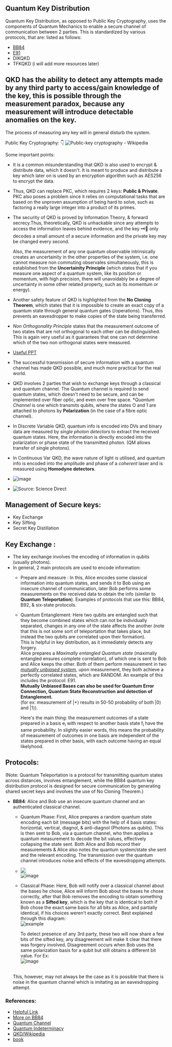 ## Quantum Key Distribution
Quantum Key Distribution, as opposed to Public Key Cryptography, uses the components of Quantum Mechanics to enable a secure channel of communication between 2 parties. This is standardized by various protocols, that are:
listed as follows:
  - [BB84](https://arxiv.org/abs/2312.05609)
  - [E91](https://mpl.mpg.de/fileadmin/user_upload/Chekhova_Research_Group/Lecture_4_12.pdf)
  - DIKQKD
  - TFKQKD
(i will add more resources later)

## QKD has the ability to detect any attempts made by any third party to access/gain knowledge of the key, this is possible through the measurement paradox, because any measurement will introduce detectable anomalies on the key. 
The process of measuring any key will in general disturb the system.

Public Key Cryptography: :point_down:
![Public-key cryptography - Wikipedia](https://upload.wikimedia.org/wikipedia/commons/thumb/4/4c/Public_key_shared_secret.svg/250px-Public_key_shared_secret.svg.png) 

Some important points:
  - It is a common misunderstanding that QKD is also used to encrypt & distribute data, which it doesn't. It is meant to produce and distribute a key which later on is used by an encryption algorithm such as AES256 to encrypt the data.
  - Thus, QKD can replace PKC, which requires 2 keys: **Public & Private**. PKC also poses a problem since it relies on computational tasks that are based on the unproven assumption of being hard to solve, such as factoring a really large integer into a product of its primes.
  - The security of QKD is proved by Information Theory, & forward secrecy.Thus, theoretically, QKD is unhackable since any attempts to access the information leaves behind evidence, and the key 🗝️🔐 only decodes a small amount of a secure information and the private key may be changed every second.
  
	 Also, the measurement of any one quantum observable intrinsically creates an uncertainity in the other properties of the system, i.e. one cannot measure non commuting observales simultaneously, this is established from the **Uncertainity Principle** (which states that if you measure one aspect of a quantum system, like its position or momentum, with high precision, there will unavoidably be a degree of uncertainty in some other related property, such as its momentum or energy).
  - Another safety feature of QKD is highlighted from the **No Cloning Theorem**, which states that it is impossible to create an exact copy of a quantum state through general quantum gates (/operations). Thus, this prevents an eavesdropper to make copies of the state being transferred.
  - *Non Orthogonality Principle* states that the measurement outcome of two states that are not orthogonal to each other can be distinguished. This is again very useful as it guarantees that one can not determine which of the two non orthogonal states were measured.
  - [Useful PPT](https://www.slideserve.com/sun/the-adventures-of-alice-bob-eve-in-the-quantumland)
  - The successful transmission of secure information with a quantum channel has made QKD possible, and much more practical for the real world.
  - QKD involves 2 parties that wish to exchange keys through a classical and quantum channel. The Quantum channel is required to send quantum states, which doesn't need to be secure, and can be implemented over fiber optic, and even over free space. 
**Quantum Channel* is one which transmits qubits, where the states O and 1 are attached to photons by **Polarization** (in the case of a fibre optic channel).

 - In Discrete Variable QKD, quantum info is encoded into DVs and binary data are measured by *single photon detectors* to extract the received quantum states. Here, the information is directly encoded into the polarization or phase state of the transmitted photon. (QM allows transfer of single photons).
- In Continuous Var QKD, the wave nature of light is utilised, and quantum info is encoded into the amplitude and phase of a *coherent* laser and is measured using **Homodyne detectors**.
- ![image](https://github.com/lakshya-chopra/quantum-computing/assets/77010972/d4bca1ac-3e49-459b-8bc1-bf4b730b3794)
- ![Source: Science Direct](https://github.com/lakshya-chopra/quantum-computing/assets/77010972/08a756bd-a1c9-40a7-8da9-8f6b7f38b03b) 


## Management of Secure keys:

 - Key Exchange
 - Key Sifting
 - Secret Key Distillation 


## Key Exchange :
  - The key exchange involves the encoding of information in qubits (usually photons).
  - In general, 2 main protocols are used to encode information:
      - Prepare and measure : In this, Alice encodes some classical information into quantum states, and sends it to Bob using an insecure channel of communication, later Bob performs some measurements on the received data to obtain the info (similar to **Quantum Teleportation**). Examples of protocols that use this: BB84, B92, & six-state protocols.
      - Quantum Entanglement: Here two qubits are entangled such that they become combined states which can not be individually separated, changes in any one of the state affects the another (note that this is not some sort of teleportation that takes place, but instead the two qubits are correlated upon their formation).<br/>This is helpful in key distribution, as it immediately detects any forgery.
        <br/>Alice prepares a *Maximally entangled Quantum state* (maximally entangled ensures complete correlation), of which one is sent to Bob and Alice keeps the other. Both of them perform measurement in two *[mutually unbiased system](https://en.wikipedia.org/wiki/Mutually_unbiased_bases)*, upon measurement, they both achieve a perfectly correlated states, which are RANDOM. An example of this includes the protocol: E91. <br/>
**Mutually Unbiased Bases can also be used for Quantum Error Connection, Quantum State Reconstruction and detection of Entanglement.**\
 (for ex: measurement of |+⟩ results in 50-50 probability of both |0⟩ and |1⟩).
 
		Here's the main thing: the measurement outcomes of a state prepared in a basis e<sub>i</sub> with respect to another basis state f<sub>i</sub> have the same probability. In slighlty easier words, this means the probability of measurement of outcomes in one basis are independent of the states prepared in other basis, with each outcome having an equal likelyhood.<br/>


## Protocols:

(Note: Quantum Teleportation is a protocol for transmitting quantum states across distances, involves entanglement, while the BB84 quantum key distribution protocol is designed for secure communication by generating shared secret keys and involves the use of No Cloning Theorem.)

- **BB84**: Alice and Bob use an insecure quantum channel and an authenticated classical channel.
  - Quantum Phase: First, Alice prepares a random quantum state encoding each bit (message bits) with the help of 4 basis states: horizontal, vertical, diagnol, & anti-diagnol (Photons as qubits). This is then sent to Bob, via a quantum channel, who then applies a quantum measurement to decode the bit values, effectively collapsing the state sent. Both Alice and Bob record their measurements & Alice also notes the quantum system/state she sent and the relevant encoding. The transmission over the quantum channel introduces noise and effects of the eavesdropping attempts.
  - ![](https://miro.medium.com/v2/resize:fit:566/1*YE5JDgsNU72ubG_-06ec9g.png)<br/>
  ![image](https://www.cse.wustl.edu/~jain/cse571-07/ftp/quantum/fig3.gif)
  - Classical Phase:
    Here, Bob will notify over a classical channel about the bases he chose, Alice will inform Bob about the bases he chose correctly, after that Bob removes the encoding to obtain something known as a **Sifted key**, which is the key that is identical to both if Bob chose the exact same basis for all bits as Alice, and partially identical, if his choices weren't exactly correct. Best explained through this diagram:     <br/>
    ![example](https://miro.medium.com/v2/resize:fit:828/format:webp/0*7WFv_a5CABHqNba3.jpg)
     <br/>

    To detect presence of any 3rd party, these two will now share a few bits of the sifted key, any disagreement will make it clear that there was forgery involved. Disagreement occurs when Bob uses the same polarization basis for a qubit but still obtains a different bit value. For Ex:<br/> ![image](https://miro.medium.com/v2/resize:fit:828/format:webp/0*7WFv_a5CABHqNba3.jpg)

  <br/>
    This, however, may not always be the case as it is possible that there is noise in the quantum channel which is imitating as an eavesdropping attempt.
    
          

### References:
  - [Helpful Link](https://medium.com/@qcgiitr/fundamentals-of-quantum-key-distribution-bb84-b92-e91-protocols-e1373b683ead)
  - [More on BB84](https://www.global.toshiba/ww/company/digitalsolution/articles/tsoul/38/004.html)
  - [Quantum Channel](https://www.sciencedirect.com/topics/engineering/quantum-channel)
  - [Quantum Indeterminacy](https://en.wikipedia.org/wiki/Quantum_indeterminacy)
  - [QKD/Wikipedia](https://en.wikipedia.org/wiki/Quantum_key_distribution)
  - [book](https://www.intechopen.com/chapters/59491)
